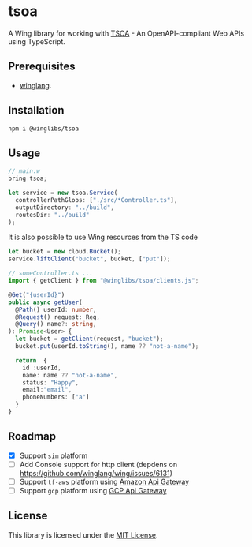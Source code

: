 # tsoa

A Wing library for working with [TSOA](https://tsoa-community.github.io/docs/) - An OpenAPI-compliant Web APIs using TypeScript.

## Prerequisites

* [winglang](https://winglang.io).

## Installation

```sh
npm i @winglibs/tsoa
```

## Usage

```js
// main.w
bring tsoa;

let service = new tsoa.Service(
  controllerPathGlobs: ["./src/*Controller.ts"],
  outputDirectory: "../build",
  routesDir: "../build"
);
```

It is also possible to use Wing resources from the TS code

```js
let bucket = new cloud.Bucket();
service.liftClient("bucket", bucket, ["put"]);
```

```ts
// someController.ts ...
import { getClient } from "@winglibs/tsoa/clients.js";

@Get("{userId}")
public async getUser(
  @Path() userId: number,
  @Request() request: Req,
  @Query() name?: string,
): Promise<User> {
  let bucket = getClient(request, "bucket");
  bucket.put(userId.toString(), name ?? "not-a-name");

  return  {
    id :userId,
    name: name ?? "not-a-name",
    status: "Happy",
    email:"email",
    phoneNumbers: ["a"]
  }
}
```

## Roadmap

- [x] Support `sim` platform
- [ ] Add Console support for http client (depdens on https://github.com/winglang/wing/issues/6131) 
- [ ] Support `tf-aws` platform using [Amazon Api Gateway](https://docs.aws.amazon.com/apigateway/latest/developerguide/welcome.html)
- [ ] Support `gcp` platform using [GCP Api Gateway](https://cloud.google.com/api-gateway)

## License

This library is licensed under the [MIT License](./LICENSE).
